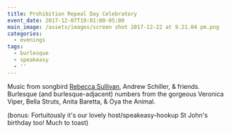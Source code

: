 ```yaml
---
title: Prohibition Repeal Day Celebratory
event_date: 2017-12-07T19:01:00-05:00
main_image: /assets/images/screen shot 2017-12-22 at 9.21.04 pm.png
categories:
  - evenings
tags:
  - burlesque
  - speakeasy
  - ''
---
```

Music from songbird [Rebecca Sullivan](https://www.rebeccasullivanjazz.com/), Andrew Schiller, & friends. Burlesque (and burlesque-adjacent) numbers from the gorgeous Veronica Viper, Bella Struts, Anita Baretta, & Oya the Animal.

(bonus: Fortuitously it's our lovely host/speakeasy-hookup St John's birthday too! Much to toast)
